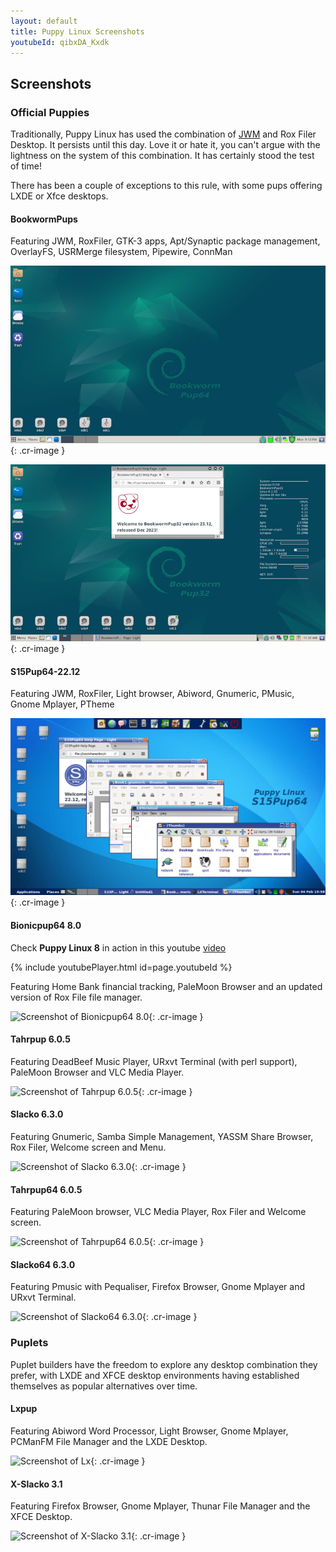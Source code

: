 ```yaml
---
layout: default
title: Puppy Linux Screenshots
youtubeId: qibxDA_Kxdk
---
```

## Screenshots

### Official Puppies

Traditionally, Puppy Linux has used the combination of 
[JWM](http://joewing.net/projects/jwm/) and Rox Filer Desktop. It persists
until this day. Love it or hate it, you can't argue with the lightness on the 
system of this combination. It has certainly stood the test of time!

There has been a couple of exceptions to this rule, with some pups offering LXDE or Xfce desktops.

#### BookwormPups

Featuring JWM, RoxFiler, GTK-3 apps, Apt/Synaptic package management, OverlayFS, USRMerge filesystem, Pipewire, ConnMan

![Screenshot of BookwormPup64-10.0](screenshots/BWP64.png){: .cr-image }

![Screenshot of BookwormPup32-23.12](screenshots/BWP32.png){: .cr-image }

#### S15Pup64-22.12

Featuring JWM, RoxFiler, Light browser, Abiword, Gnumeric, PMusic, Gnome Mplayer, PTheme

![Screenshot of S15Pup64-22.12](screenshots/S15Pup64.png){: .cr-image }

#### Bionicpup64 8.0

Check **Puppy Linux 8** in action in this youtube [video](https://www.youtube.com/watch?v=qibxDA_Kxdk)

{% include youtubePlayer.html id=page.youtubeId %}

Featuring Home Bank financial tracking, PaleMoon Browser and an updated version of Rox File file manager.

![Screenshot of Bionicpup64 8.0](screenshots/bionicpup64.jpg){: .cr-image }


#### Tahrpup 6.0.5

Featuring DeadBeef Music Player, URxvt Terminal (with perl support), PaleMoon
Browser and VLC Media Player.

![Screenshot of Tahrpup 6.0.5](screenshots/tahr.jpg){: .cr-image }


#### Slacko 6.3.0

Featuring Gnumeric, Samba Simple Management, YASSM Share Browser, Rox Filer, 
Welcome screen and Menu.

![Screenshot of Slacko 6.3.0](screenshots/slacko.jpg){: .cr-image }


#### Tahrpup64 6.0.5

Featuring PaleMoon browser, VLC Media Player, Rox Filer and Welcome screen.

![Screenshot of Tahrpup64 6.0.5](screenshots/tahr64.jpg){: .cr-image }


#### Slacko64 6.3.0

Featuring Pmusic with Pequaliser, Firefox Browser, Gnome Mplayer and URxvt
Terminal.

![Screenshot of Slacko64 6.3.0](screenshots/slacko64.jpg){: .cr-image }


### Puplets

Puplet builders have the freedom to explore any desktop combination they prefer, with LXDE and XFCE desktop environments having established themselves as popular alternatives over time.

#### Lxpup

Featuring Abiword Word Processor, Light Browser, Gnome Mplayer, PCManFM
File Manager and the LXDE Desktop.

![Screenshot of Lx](screenshots/lxpup.jpg){: .cr-image }


#### X-Slacko 3.1

Featuring Firefox Browser, Gnome Mplayer, Thunar File Manager and the
XFCE Desktop.

![Screenshot of X-Slacko 3.1](screenshots/xslacko.jpg){: .cr-image }


